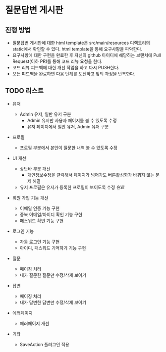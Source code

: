 # 질문답변 게시판
## 진행 방법
* 질문답변 게시판에 대한 html template은 src/main/resources 디렉토리의 static에서 확인할 수 있다. html template을 통해 요구사팡을 파악한다.
* 요구사항에 대한 구현을 완료한 후 자신의 github 아이디에 해당하는 브랜치에 Pull Request(이하 PR)를 통해 코드 리뷰 요청을 한다.
* 코드 리뷰 피드백에 대한 개선 작업을 하고 다시 PUSH한다.
* 모든 피드백을 완료하면 다음 단계를 도전하고 앞의 과정을 반복한다.

## TODO 리스트
* 유저
  * Admin 유저, 일반 유저 구분
    * Admin 유저만 사용자 페이지를 볼 수 있도록 수정
    * 유저 페이지에서 일반 유저, Admin 유저 구분

* 프로필
    * 프로필 부분에서 본인이 질문한 내역 볼 수 있도록 수정

* UI 개선
  * 상단바 부분 개선
    * 개인정보수정을 클릭해서 페이지가 넘어가도 버튼활성화가 바뀌지 않는 문제 해결 
  * 유저 프로필은 유저가 등록한 프로필이 보이도록 수정 *완료*

* 회원 가입 기능 개선
  * 이메일 인증 기능 구현
  * 중복 이메일/아이디 확인 기능 구현
  * 패스워드 확인 기능 구현

* 로그인 기능
  * 자동 로그인 기능 구현
  * 아이디, 패스워드 기억하기 기능 구현

* 질문
  * 페이징 처리
  * 내가 질문한 질문만 수정/삭제 보이기

* 답변
  * 페이징 처리
  * 내가 답변한 답변만 수정/삭제 보이기

* 에러페이지
  * 에러페이지 개선
  
* 기타
  * SaveAction 플러그인 적용